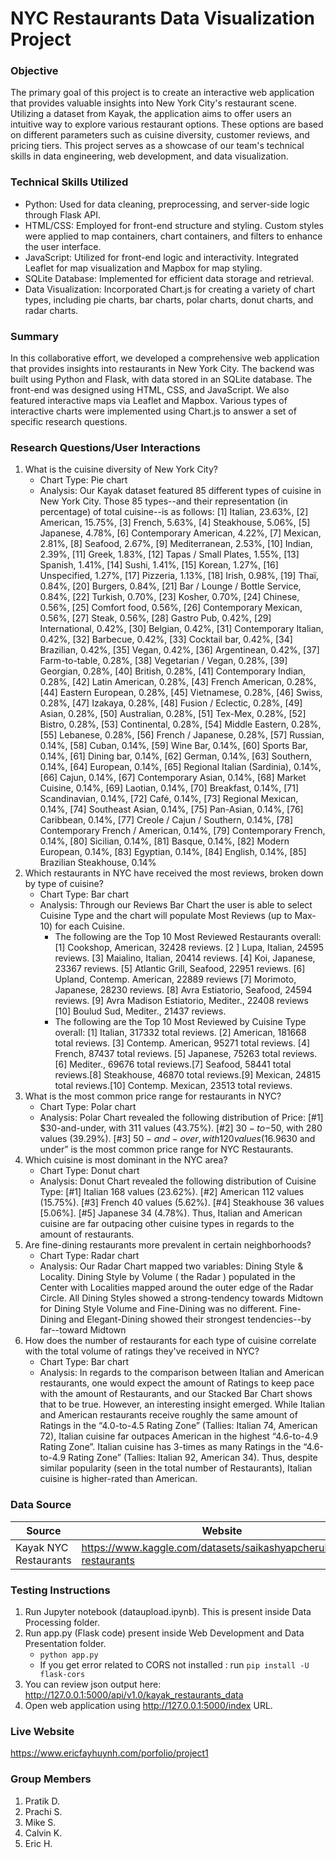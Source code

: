 # NYC Restaurants Data Visualization Project
### Objective
The primary goal of this project is to create an interactive web application that provides valuable insights into New York City's restaurant scene. Utilizing a dataset from Kayak, the application aims to offer users an intuitive way to explore various restaurant options. These options are based on different parameters such as cuisine diversity, customer reviews, and pricing tiers. This project serves as a showcase of our team's technical skills in data engineering, web development, and data visualization.

### Technical Skills Utilized
- Python: Used for data cleaning, preprocessing, and server-side logic through Flask API.
- HTML/CSS: Employed for front-end structure and styling. Custom styles were applied to map containers, chart containers, and filters to enhance the user interface.
- JavaScript: Utilized for front-end logic and interactivity. Integrated Leaflet for map visualization and Mapbox for map styling.
- SQLite Database: Implemented for efficient data storage and retrieval.
- Data Visualization: Incorporated Chart.js for creating a variety of chart types, including pie charts, bar charts, polar charts, donut charts, and radar charts.

### Summary
In this collaborative effort, we developed a comprehensive web application that provides insights into restaurants in New York City. The backend was built using Python and Flask, with data stored in an SQLite database. The front-end was designed using HTML, CSS, and JavaScript. We also featured interactive maps via Leaflet and Mapbox. Various types of interactive charts were implemented using Chart.js to answer a set of specific research questions.

### Research Questions/User Interactions
1. What is the cuisine diversity of New York City?
	- Chart Type: Pie chart
	- Analysis: Our Kayak dataset featured 85 different types of cuisine in New York City. Those 85 types--and their representation (in percentage) of total cuisine--is as follows:  [1] Italian, 23.63%, [2] American, 15.75%, [3] French, 5.63%, [4] Steakhouse, 5.06%, [5] Japanese, 4.78%, [6] Contemporary American, 4.22%, [7] Mexican, 2.81%, [8] Seafood, 2.67%, [9] Mediterranean, 2.53%, [10] Indian, 2.39%, [11] Greek, 1.83%, [12] Tapas / Small Plates, 1.55%, [13] Spanish, 1.41%, [14] Sushi, 1.41%, [15] Korean, 1.27%, [16] Unspecified, 1.27%, [17] Pizzeria, 1.13%, [18] Irish, 0.98%, [19] Thaï, 0.84%, [20] Burgers, 0.84%, [21] Bar / Lounge / Bottle Service, 0.84%, [22] Turkish, 0.70%, [23] Kosher, 0.70%, [24] Chinese, 0.56%, [25] Comfort food, 0.56%, [26] Contemporary Mexican, 0.56%, [27] Steak, 0.56%, [28] Gastro Pub, 0.42%, [29] International, 0.42%, [30] Belgian, 0.42%, [31] Contemporary Italian, 0.42%, [32] Barbecue, 0.42%, [33] Cocktail bar, 0.42%, [34] Brazilian, 0.42%, [35] Vegan, 0.42%, [36] Argentinean, 0.42%, [37] Farm-to-table, 0.28%, [38] Vegetarian / Vegan, 0.28%, [39] Georgian, 0.28%, [40] British, 0.28%, [41] Contemporary Indian, 0.28%, [42] Latin American, 0.28%, [43] French American, 0.28%, [44] Eastern European, 0.28%, [45] Vietnamese, 0.28%, [46] Swiss, 0.28%, [47] Izakaya, 0.28%, [48] Fusion / Eclectic, 0.28%, [49] Asian, 0.28%, [50] Australian, 0.28%, [51] Tex-Mex, 0.28%, [52] Bistro, 0.28%, [53] Continental, 0.28%, [54] Middle Eastern, 0.28%, [55] Lebanese, 0.28%, [56] French / Japanese, 0.28%, [57] Russian, 0.14%, [58] Cuban, 0.14%, [59] Wine Bar, 0.14%, [60] Sports Bar, 0.14%, [61] Dining bar, 0.14%, [62] German, 0.14%, [63] Southern, 0.14%, [64] European, 0.14%, [65] Regional Italian (Sardinia), 0.14%, [66] Cajun, 0.14%, [67] Contemporary Asian, 0.14%, [68] Market Cuisine, 0.14%, [69] Laotian, 0.14%, [70] Breakfast, 0.14%, [71] Scandinavian, 0.14%, [72] Café, 0.14%, [73] Regional Mexican, 0.14%, [74] Southeast Asian, 0.14%, [75] Pan-Asian, 0.14%, [76] Caribbean, 0.14%, [77] Creole / Cajun / Southern, 0.14%, [78] Contemporary French / American, 0.14%, [79] Contemporary French, 0.14%, [80] Sicilian, 0.14%, [81] Basque, 0.14%, [82] Modern European, 0.14%, [83] Egyptian, 0.14%, [84] English, 0.14%, [85] Brazilian Steakhouse, 0.14%
1. Which restaurants in NYC have received the most reviews, broken down by type of cuisine?
	- Chart Type: Bar chart
	- Analysis: Through our Reviews Bar Chart the user is able to select Cuisine Type and the chart will populate Most Reviews (up to Max-10) for each Cuisine.
		- The following are the Top 10 Most Reviewed Restaurants overall: [1] Cookshop, American, 32428 reviews. [2 ] Lupa, Italian, 24595 reviews. [3] Maialino, Italian, 20414 reviews. [4] Koi, Japanese, 23367 reviews. [5] Atlantic Grill, Seafood, 22951 reviews. [6] Upland, Contemp. American, 22889 reviews [7] Morimoto, Japanese, 28230 reviews. [8] Avra Estiatorio, Seafood, 24594 reviews. [9] Avra Madison Estiatorio, Mediter., 22408 reviews [10] Boulud Sud, Mediter., 21437 reviews.
		- The following are the Top 10 Most Reviewed by Cuisine Type overall: [1] Italian, 317332 total reviews. [2] American, 181668 total reviews. [3] Contemp. American, 95271 total reviews. [4] French, 87437 total reviews. [5] Japanese, 75263 total reviews. [6] Mediter., 69676 total reviews.[7] Seafood, 58441 total reviews.[8] Steakhouse, 46870 total reviews.[9] Mexican, 24815 total reviews.[10] Contemp. Mexican, 23513 total reviews.
1. What is the most common price range for restaurants in NYC?
	- Chart Type: Polar chart
	- Analysis: Polar Chart revealed the following distribution of Price: [#1] $30-and-under, with 311 values (43.75%). [#2] $30-to-$50, with 280 values (39.29%). [#3] $50-and-over, with 120 values (16.96%). Thus “$30 and under” is the most common price range for NYC Restaurants.
1. Which cuisine is most dominant in the NYC area?
	- Chart Type: Donut chart
	- Analysis: Donut Chart revealed the following distribution of Cuisine Type: [#1] Italian 168 values (23.62%). [#2] American 112 values (15.75%). [#3] French 40 values (5.62%). [#4] Steakhouse 36 values [5.06%]. [#5] Japanese 34 (4.78%). Thus, Italian and American cuisine are far outpacing other cuisine types in regards to the amount of restaurants.
1. Are fine-dining restaurants more prevalent in certain neighborhoods?
	- Chart Type: Radar chart
	- Analysis: Our Radar Chart mapped two variables: Dining Style & Locality. Dining Style by Volume ( the Radar ) populated in the Center with Localities mapped around the outer edge of the Radar Circle. All Dining Styles showed a strong-tendency towards Midtown for Dining Style Volume and Fine-Dining was no different. Fine-Dining and Elegant-Dining showed their strongest tendencies--by far--toward Midtown
1. How does the number of restaurants for each type of cuisine correlate with the total volume of ratings they've received in NYC?
	- Chart Type: Bar chart
	- Analysis: In regards to the comparison between Italian and American restaurants, one would expect the amount of Ratings to keep pace with the amount of Restaurants, and our Stacked Bar Chart shows that to be true. However, an interesting insight emerged. While Italian and American restaurants receive roughly the same amount of Ratings in the “4.0-to-4.5 Rating Zone” (Tallies: Italian 74, American 72), Italian cuisine far outpaces American in the highest “4.6-to-4.9 Rating Zone”. Italian cuisine has 3-times as many Ratings in the “4.6-to-4.9 Rating Zone” (Tallies: Italian 92, American 34). Thus, despite similar popularity (seen in the total number of Restaurants), Italian cuisine is higher-rated than American. 

### Data Source
|Source|Website|
|---|---|
|Kayak NYC Restaurants|https://www.kaggle.com/datasets/saikashyapcheruku/nyc-restaurants|

### Testing Instructions
1. Run Jupyter notebook (dataupload.ipynb). This is present inside Data Processing folder.
2. Run app.py (Flask code) present inside Web Development and Data Presentation folder.
   - `python app.py`
   - If you get error related to CORS not installed : run `pip install -U flask-cors`
4. You can review json output here: http://127.0.0.1:5000/api/v1.0/kayak_restaurants_data
5. Open web application using http://127.0.0.1:5000/index URL. 

### Live Website
https://www.ericfayhuynh.com/porfolio/project1

### Group Members

1. Pratik D.
1. Prachi S.
1. Mike S.
1. Calvin K.
1. Eric H.
